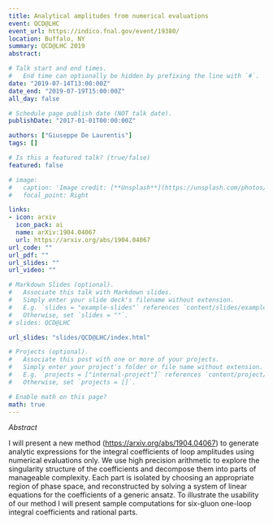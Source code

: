 ```yaml
---
title: Analytical amplitudes from numerical evaluations
event: QCD@LHC
event_url: https://indico.fnal.gov/event/19380/
location: Buffalo, NY
summary: QCD@LHC 2019
abstract: 

# Talk start and end times.
#   End time can optionally be hidden by prefixing the line with `#`.
date: "2019-07-14T13:00:00Z"
date_end: "2019-07-19T15:00:00Z"
all_day: false

# Schedule page publish date (NOT talk date).
publishDate: "2017-01-01T00:00:00Z"

authors: ["Giuseppe De Laurentis"]
tags: []

# Is this a featured talk? (true/false)
featured: false

# image:
#   caption: 'Image credit: [**Unsplash**](https://unsplash.com/photos/bzdhc5b3Bxs)'
#   focal_point: Right

links:
- icon: arxiv
  icon_pack: ai
  name: arXiv:1904.04067
  url: https://arxiv.org/abs/1904.04067
url_code: ""
url_pdf: ""
url_slides: ""
url_video: ""

# Markdown Slides (optional).
#   Associate this talk with Markdown slides.
#   Simply enter your slide deck's filename without extension.
#   E.g. `slides = "example-slides"` references `content/slides/example-slides.md`.
#   Otherwise, set `slides = ""`.
# slides: QCD@LHC

url_slides: "slides/QCD@LHC/index.html"

# Projects (optional).
#   Associate this post with one or more of your projects.
#   Simply enter your project's folder or file name without extension.
#   E.g. `projects = ["internal-project"]` references `content/project/deep-learning/index.md`.
#   Otherwise, set `projects = []`.

# Enable math on this page?
math: true
---
```


*Abstract*

I will present a new method (https://arxiv.org/abs/1904.04067) to generate analytic expressions for the integral coefficients of loop amplitudes using numerical evaluations only. We use high precision arithmetic to explore the singularity structure of the coefficients and decompose them into parts of manageable complexity. Each part is isolated by choosing an appropriate region of phase space, and reconstructed by solving a system of linear equations for the coefficients of a generic ansatz. To illustrate the usability of our method I will present sample computations for six-gluon one-loop integral coefficients and rational parts.